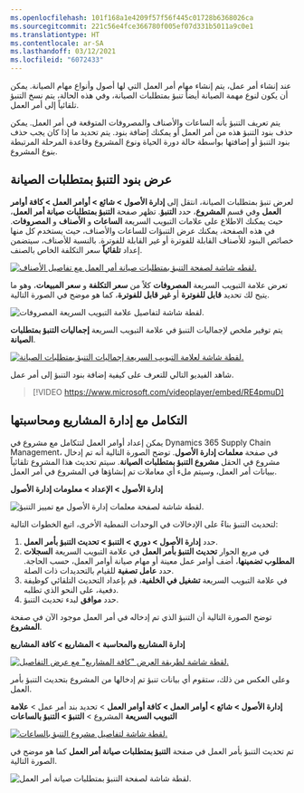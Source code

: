 ```yaml
---
ms.openlocfilehash: 101f168a1e4209f57f56f445c01728b6368026ca
ms.sourcegitcommit: 221c56e4fce366780f005ef07d331b5011a9c0e1
ms.translationtype: HT
ms.contentlocale: ar-SA
ms.lasthandoff: 03/12/2021
ms.locfileid: "6072433"
---
```

عند إنشاء أمر عمل، يتم إنشاء مهام أمر العمل التي لها أصول وأنواع مهام الصيانة. يمكن أن يكون لنوع مهمة الصيانة أيضاً تنبؤ بمتطلبات الصيانة، وفي هذه الحالة، يتم نسخ التنبؤ تلقائياً إلى أمر العمل. 

يتم تعريف التنبؤ بأنه الساعات والأصناف والمصروفات المتوقعة في أمر العمل. يمكن حذف بنود التنبؤ هذه من أمر العمل أو يمكنك إضافة بنود. يتم تحديد ما إذا كان يجب حذف بنود التنبؤ أو إضافتها بواسطة حالة دورة الحياة ونوع المشروع وقاعدة المرحلة المرتبطة بنوع المشروع. 

## <a name="view-maintenance-forecast-lines"></a>عرض بنود التنبؤ بمتطلبات الصيانة 
لعرض تنبؤ بمتطلبات الصيانة، انتقل إلى **إدارة الأصول > شائع > أوامر العمل > كافة أوامر العمل** وفي قسم **المشروع**، حدد **التنبؤ**. تظهر صفحة **التنبؤ بمتطلبات صيانة أمر العمل**، حيث يمكنك الاطلاع على علامات التبويب السريعة **الساعات** و **الأصناف** و **المصروفات**. في هذه الصفحة، يمكنك عرض التنبؤات للساعات والأصناف، حيث يستخدم كل منها خصائص البنود للأصناف القابلة للفوترة أو غير القابلة للفوترة. بالنسبة للأصناف، سيتضمن إعداد **تلقائياً** سعر التكلفة الخاص بالصنف. 

[![لقطه شاشة لصفحة التنبؤ بمتطلبات صيانة أمر العمل مع تفاصيل الأصناف.](../media/work-order-maintenance-forecast-detail-ss.png)](../media/work-order-maintenance-forecast-detail-ss.png#lightbox)
 
تعرض علامة التبويب السريعة **المصروفات** كلاً من **سعر التكلفة** و **سعر المبيعات**، وهو ما يتيح لك تحديد **قابل للفوترة** أو **غير قابل للفوترة**، كما هو موضح في الصورة التالية.

![لقطة شاشة لتفاصيل علامة التبويب السريعة المصروفات.](../media/expense-fasttab-ss.png)
 
يتم توفير ملخص لإجماليات التنبؤ في علامة التبويب السريعة **إجماليات التنبؤ بمتطلبات الصيانة**.

[![لقطة شاشة لعلامة التبويب السريعة إجماليات التنبؤ بمتطلبات الصيانة.](../media/maintenance-forecast-totals-fasttab-ss.png)](../media/maintenance-forecast-totals-fasttab-ss.png#lightbox)
 
شاهد الفيديو التالي للتعرف على كيفية إضافة بنود التنبؤ إلى أمر عمل.

 > [!VIDEO https://www.microsoft.com/videoplayer/embed/RE4pmuD]
 
## <a name="integration-with-project-management-and-accounting"></a>التكامل مع إدارة المشاريع ومحاسبتها
يمكن إعداد أوامر العمل لتتكامل مع مشروع في Dynamics 365 Supply Chain Management، في صفحة **معلمات إدارة الأصول**. توضح الصورة التالية أنه تم إدخال مشروع في الحقل **مشروع التنبؤ بمتطلبات الصيانة**. سيتم تحديث هذا المشروع تلقائياً ببيانات أمر العمل، وسيتم ملء أي معاملات تم إنشاؤها في المشروع في أمر العمل. 

**إدارة الأصول > الإعداد > معلومات إدارة الأصول**

![لقطة شاشة لصفحة معلمات إدارة الأصول مع تمييز التنبؤ.](../media/asset-management-parameters-ssm.png)
 
لتحديث التنبؤ بناءً على الإدخالات في الوحدات النمطية الأخرى، اتبع الخطوات التالية:

1.  حدد **إدارة الأصول > دوري > التنبؤ > تحديث التنبؤ بأمر العمل**.
2.  في مربع الحوار **تحديث التنبؤ بأمر العمل** في علامة التبويب السريعة **السجلات المطلوب تضمينها**، أضف أوامر عمل معينة أو مهام صيانة أوامر العمل، حسب الحاجة. حدد **عامل تصفية** للقيام بالتحديدات ذات الصلة.
3.  في علامة التبويب السريعة **تشغيل في الخلفية**، قم بإعداد التحديث التلقائي كوظيفة دفعية، على النحو الذي تطلبه.‬
4.  حدد **موافق** لبدء تحديث التنبؤ.

توضح الصورة التالية أن التنبؤ الذي تم إدخاله في أمر العمل موجود الآن في صفحة **المشروع**.

**إدارة المشاريع والمحاسبة > المشاريع > كافة المشاريع**

[![لقطة شاشة لطريقة العرض "كافة المشاريع" مع عرض التفاصيل.](../media/project-page-details-ss.png)](../media/project-page-details-ss.png#lightbox)

وعلى العكس من ذلك، ستقوم أي بيانات تنبؤ تم إدخالها من المشروع بتحديث التنبؤ بأمر العمل.

**إدارة الأصول > شائع > أوامر العمل > كافة أوامر العمل** > تحديد بند أمر عمل > **علامة التبويب السريعة** المشروع > **التنبؤ > التنبؤ بالساعات**

[![لقطة شاشة لتفاصيل مشروع التنبؤ بالساعات.](../media/work-order-forecast-project-details-ssm.png)](../media/work-order-forecast-project-details-ssm.png#lightbox)
 
تم تحديث التنبؤ بأمر العمل في صفحة **التنبؤ بمتطلبات صيانة أمر العمل** كما هو موضح في الصورة التالية.

![لقطة شاشة لصفحة التنبؤ بمتطلبات صيانة أمر العمل.](../media/work-order-maintenance-forecast-hours-detail-ssm.png)